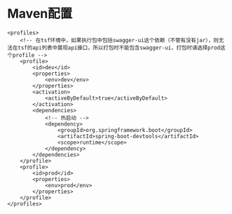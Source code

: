 



# Maven配置  
<!-- 

settings.xml 详解
https://mp.weixin.qq.com/s?__biz=MzI4Njc5NjM1NQ==&mid=2247489251&idx=2&sn=43e2084ef2ef76c576bf8f5a2adb2fe2&chksm=ebd629cfdca1a0d99ab5cb0d3d29fad3ba7b458420c868cf97a7a4bb09f780018b33ca331120&mpshare=1&scene=1&srcid=&sharer_sharetime=1565486942713&sharer_shareid=b256218ead787d58e0b58614a973d00d&key=36a99a852770fa03ccd58f4ea681c6882de8b313c1da1c5665f09e77e892b4f8b921e82a5cd0980d41ad6919098a279a5e7b37ae1ac0f3054d21abd09c5d3b238617dd31f7a3d0fefe0806933e9d859c&ascene=1&uin=MTE1MTYxNzY2MQ%3D%3D&devicetype=Windows+10&version=62060844&lang=zh_CN&pass_ticket=tqX0KeqJ7ignoZrbh8Avwa%2B7dWB6gav87csdBtWCJ2F66S58CI7FD3SHom4b6Cml


maven setting.xml 多仓库配置
https://blog.csdn.net/rockstar541/article/details/77165067

setting.xml中mirror和repository的关系
https://my.oschina.net/sunchp/blog/100634
https://www.cnblogs.com/lngo/p/11051148.html

setting.xml的mirror、mirrorOf和pom.xml的repositories、repository的关系关联
https://my.oschina.net/cjun/blog/881766?utm_medium=referral
Maven：mirror和repository 区别
https://my.oschina.net/sunchp/blog/100634
Maven 如何配置多 mirror？
https://www.v2ex.com/amp/t/462135


Maven Pom文件标签详解
https://www.cnblogs.com/sharpest/p/7738444.html





-->



	<profiles>
		<!-- 在tsf环境中，如果执行包中包括swagger-ui这个依赖（不管有没有jar），则无法在tsf的api列表中展现api接口，所以打包时不能包含swagger-ui，打包时请选择prod这个profile -->
		<profile>
			<id>dev</id>
			<properties>
				<env>dev</env>
			</properties>
			<activation>
				<activeByDefault>true</activeByDefault>
			</activation>
			<dependencies>
				<!-- 热启动 -->
				<dependency>
					<groupId>org.springframework.boot</groupId>
					<artifactId>spring-boot-devtools</artifactId>
					<scope>runtime</scope>
				</dependency>
			</dependencies>
		</profile>
		<profile>
			<id>prod</id>
			<properties>
				<env>prod</env>
			</properties>
		</profile>
	</profiles>